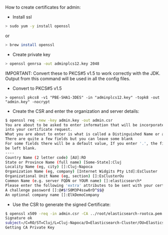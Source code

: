 How to create certificates for admin: 

* Install ssl

```bash
> sudo yum -y install openssl
```

or

```bash
> brew install openssl
```


* Create private key

```bash
> openssl genrsa -out adminplcs12.key 2048
```
IMPORTANT: Convert these to PKCS#5 v1.5 to work correctly with the JDK. Output from
this command will be used in all the config files.

* Convert to PKCS#5 v1.5

```
> openssl pkcs8 -v1 "PBE-SHA1-3DES" -in "adminplcs12.key" -topk8 -out "admin.key" -nocrypt
```

* Create the CSR and enter the organization and server details:

```bash
$ openssl req -new -key admin.key -out admin.csr
You are about to be asked to enter information that will be incorporated
into your certificate request.
What you are about to enter is what is called a Distinguished Name or a DN.
There are quite a few fields but you can leave some blank
For some fields there will be a default value, If you enter '.', the field will
be left blank.
----
Country Name (2 letter code) [AU]:RO
State or Province Name (full name) [Some-State]:Cluj
Locality Name (eg, city) []:Cluj-Napoca
Organization Name (eg, company) [Internet Widgits Pty Ltd]:EsCluster
Organizational Unit Name (eg, section) []:EsClusterOu
Common Name (e.g. server FQDN or YOUR name) []:elasticsearch*
Please enter the following 'extra' attributes to be sent with your certificate request
A challenge password []:@#$!S0M3P4ssw0rD^$$@
An optional company name []:ElkDemoCompany

```

* Use the CSR to generate the signed Certificate:

```bash
$ openssl x509 -req -in admin.csr -CA ../root/elasticsearch-rootca.pem -CAkey ../root/elasticsearch-rootkey.key -CAcreateserial -out admin.pem -sha256
Signature ok
subject=/C=RO/ST=Cluj/L=Cluj-Napoca/O=Elasticsearch-Cluster/OU=Elasticsearch-Cluster-Prod/CN=elasticcluster.com/emailAddress=cioclea.doru@gmail.com
Getting CA Private Key
```